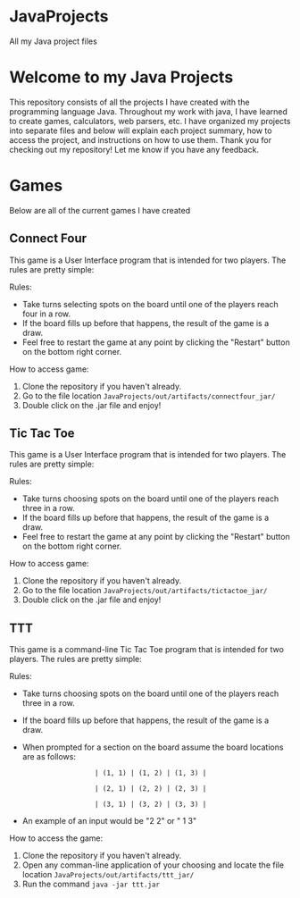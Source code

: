 # JavaProjects
All my Java project files

# Welcome to my Java Projects
This repository consists of all the projects I have created with the programming language Java. Throughout my work with java, I have learned to create games, calculators, web parsers, etc. I have organized my projects into separate files and below will explain each project summary, how to access the project, and instructions on how to use them. Thank you for checking out my repository! Let me know if you have any feedback.

# Games
Below are all of the current games I have created

## Connect Four
This game is a User Interface program that is intended for two players. The rules are pretty simple:

Rules:
* Take turns selecting spots on the board until one of the players reach four in a row.
* If the board fills up before that happens, the result of the game is a draw.
* Feel free to restart the game at any point by clicking the "Restart" button on the bottom right corner.

How to access game:
1. Clone the repository if you haven't already.
2. Go to the file location `JavaProjects/out/artifacts/connectfour_jar/`
3. Double click on the .jar file and enjoy!

## Tic Tac Toe
This game is a User Interface program that is intended for two players. The rules are pretty simple:

Rules:
* Take turns choosing spots on the board until one of the players reach three in a row.
* If the board fills up before that happens, the result of the game is a draw.
* Feel free to restart the game at any point by clicking the "Restart" button on the bottom right corner.

How to access game:
1. Clone the repository if you haven't already.
2. Go to the file location `JavaProjects/out/artifacts/tictactoe_jar/`
3. Double click on the .jar file and enjoy!

## TTT
This game is a command-line Tic Tac Toe program that is intended for two players. The rules are pretty simple:

Rules:
* Take turns choosing spots on the board until one of the players reach three in a row.
* If the board fills up before that happens, the result of the game is a draw.
* When prompted for a section on the board assume the board locations are as follows:

                        | (1, 1) | (1, 2) | (1, 3) |

                        | (2, 1) | (2, 2) | (2, 3) |

                        | (3, 1) | (3, 2) | (3, 3) |

* An example of an input would be "2 2" or " 1 3"

How to access the game:
1. Clone the repository if you haven't already.
2. Open any comman-line application of your choosing and locate the file location `JavaProjects/out/artifacts/ttt_jar/`
3. Run the command `java -jar ttt.jar`
